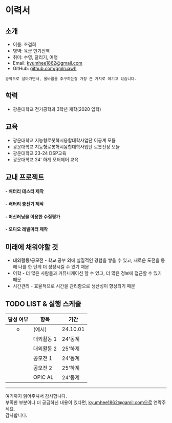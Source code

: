 # 이력서

## 소개
- 이름: 조겸희
- 병역: 육군 만기전역
- 취미: 수영, 달리기, 여행
- Email: kyumhee1862@gmail.com
- GitHub: [github.com/gmlruawh](https://github.com/gmlruawh)

```
공학도로 살아가면서, 올바름을 추구하는걸 가장 큰 가치로 여기고 있습니다.
```
## 학력
- 광운대학교 전기공학과 3학년 재학(2020 입학)

## 교육
- 광운대학교 지능형로봇혁시융합대학사업단 이공계 모듈
- 광운대학교 지능형로봇혁시융합대학사업단 로봇전장 모듈
- 광운대학교 23-24 DSP교육
- 광운대학교 24' 하계 모터제어 교육

## 교내 프로젝트
#### - 배터리 테스터 제작
 
#### - 배터리 충전기 제작

#### - 머신러닝을 이용한 수질평가

#### - 오디오 레벨미터 제작
  
## 미래에 채워야할 것

- 대외활동/공모전 - 학교 공부 외에 실질적인 경험을 쌓을 수 있고, 새로운 도전을 통해 나를 한 단계 더 성장시킬 수 있기 때문
- 어학 - 더 많은 사람들과 커뮤니케이션 할 수 있고, 더 많은 정보에 접근할 수 있기 때문
- 시간관리 - 효율적으로 시간을 관리함으로 생산성이 향상되기 때문

## TODO LIST & 실행 스케줄 
|달성 여부|항목|기간|
|:------:|------|------|
| o |(예시)|24.10.01|
| |대외활동 1|24'동계|
| |대외활동 2|25'하계|
| |공모전 1|24'동계|
| |공모전 2|25'하계|
| |OPIC AL|24'동계|
----

여기까지 읽어주셔서 감사합니다. <br/>
부족한 부분이나 더 궁금하신 내용이 있다면, kyumhee1862@gamil.com으로 연락주세요.<br/>
감사합니다.
